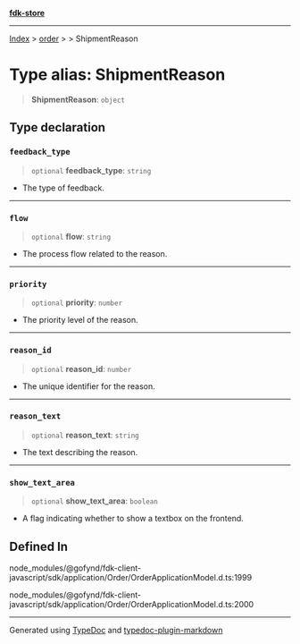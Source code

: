 [**fdk-store**](../../../README.md)
***

[Index](../../../API.md) > [order](../../README.md) > [<internal>](../README.md) > ShipmentReason

# Type alias: ShipmentReason

> **ShipmentReason**: `object`

## Type declaration

### `feedback_type`

> `optional` **feedback\_type**: `string`

- The type of feedback.

***

### `flow`

> `optional` **flow**: `string`

- The process flow related to the reason.

***

### `priority`

> `optional` **priority**: `number`

- The priority level of the reason.

***

### `reason_id`

> `optional` **reason\_id**: `number`

- The unique identifier for the reason.

***

### `reason_text`

> `optional` **reason\_text**: `string`

- The text describing the reason.

***

### `show_text_area`

> `optional` **show\_text\_area**: `boolean`

- A flag indicating whether to show a
textbox on the frontend.

## Defined In

node\_modules/@gofynd/fdk-client-javascript/sdk/application/Order/OrderApplicationModel.d.ts:1999

node\_modules/@gofynd/fdk-client-javascript/sdk/application/Order/OrderApplicationModel.d.ts:2000

***
Generated using [TypeDoc](https://typedoc.org/) and [typedoc-plugin-markdown](https://www.npmjs.com/package/typedoc-plugin-markdown)
